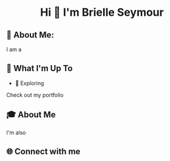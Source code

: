 <h1 align="center">Hi 👋 I'm Brielle Seymour</h1>

<!--
**BrielleSeymour/BrielleSeymour** is a ✨ _special_ ✨ repository because its `README.md` (this file) appears on your GitHub profile.

Here are some ideas to get you started:

- 🔭 I’m currently working on ...
- 🌱 I’m currently learning ...
- 👯 I’m looking to collaborate on ...
- 🤔 I’m looking for help with ...
- 💬 Ask me about ...
- 📫 How to reach me: ...
- 😄 Pronouns: ...
- ⚡ Fun fact: ...
-->

<!--<h1 align="center">Hi 👋 I'm Brielle Seymour</h1> -->

## 💫 About Me:
I am a 

## 🚀 What I'm Up To

- 🤖 Exploring 

Check out my portfolio

## 🎓 About Me

I'm also 


## 🌐 Connect with me


